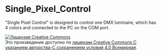 # Single_Pixel_Control
"Single Pixel Control" is designed to control one DMX luminaire, which has 4 colors and connected to the PC on the COM port.

<a rel="license" href="http://creativecommons.org/licenses/by-sa/4.0/"><img alt="Лицензия Creative Commons" style="border-width:0" src="https://i.creativecommons.org/l/by-sa/4.0/88x31.png" /></a><br />Это произведение доступно по <a rel="license" href="http://creativecommons.org/licenses/by-sa/4.0/">лицензии Creative Commons С указанием авторства-С сохранением условий 4.0 Всемирная</a>.
